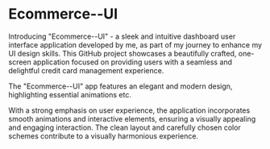 # Ecommerce--UI

Introducing "Ecommerce--UI" - a sleek and intuitive dashboard user interface application developed by me, as part of my journey to enhance my UI design skills. This GitHub project showcases a beautifully crafted, one-screen application focused on providing users with a seamless and delightful credit card management experience.

The "Ecommerce--UI" app features an elegant and modern design, highlighting essential animations etc.

With a strong emphasis on user experience, the application incorporates smooth animations and interactive elements, ensuring a visually appealing and engaging interaction. The clean layout and carefully chosen color schemes contribute to a visually harmonious experience.
